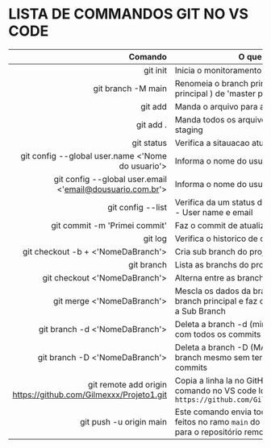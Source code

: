 # LISTA DE COMMANDOS GIT NO VS CODE

|Comando| O que faz |
|-:|-|
|git init| Inicia o monitoramento do projeto |
| git branch -M main | Renomeia o branch principal ( ramificação principal ) de 'master para 'main' |
| git add | Manda o arquivo para area de stating |
| git add . | Manda todos os arquivos para a área de staging |
| git status | Verifica a sitauacao atual dos arquivos  |
| git config --global user.name <'Nome do usuario'> | Informa o nome do usuario proprietario |
| git config --global user.email <'email@dousuario.com.br'> | Informa o nome do usuario proprietario |
| git config --list | Verifica da um status dos dados do usuario - User name e email |
| git commit -m 'Primei commit' | Faz o commit de atualização |
| git log | Verifica o historico de commits |
| git checkout -b + <'NomeDaBranch'> | Cria sub branch do projeto |
| git branch | Lista as branchs do projeto |
| git checkout <'NomeDaBranch'>  | Alterna entre as branch |
| git merge <'NomeDaBranch'> | Mescla os dados da branche. Esteja na branch principal e faz o comando puxando a Sub Branch |
| git branch -d <'NomeDaBranch'> | Deleta a branch -d (minisculo) so possivel com todos os commits |
| git branch -D <'NomeDaBranch'> | Deleta a branch -D (MAISCULO) deleta a branch mesmo sem terem sido feitos os commits |
|git remote add origin https://github.com/Gilmexxx/Projeto1.git | Copia a linha la no GitHub e executa este comando no VS code local que no caso é `https://github.com/Gilmexxx/Projeto1.git`|
|git push -u origin main | Este comando envia todos os commits feitos no ramo `main` do seu repositório local para o repositório remoto chamado `origin` |

